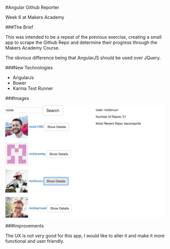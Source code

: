 #Angular Github Reporter

Week 6 at Makers Academy

###The Brief

This was intended to be a repeat of the previous exercise, creating a small app
to scrape the Github Repo and determine their progress through the Makers
Academy Course. 

The obvious difference being that AngularJS should be used over JQuery.

###New Technologies

- AngularJs
- Bower
- Karma Test Runner

###Images

![alt text](images/angulargithub.png
"Angular Github Report")

###Improvements

The UX is not very good for this app, I would like to alter it and make it more
functional and user friendly.
